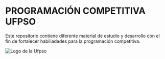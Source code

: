 # PROGRAMACIÓN COMPETITIVA UFPSO

Este repositorio contiene diferente material de estudio y desarrollo con el fin de fortalecer habiliadades para la programación competitiva.

<img src="https://divisis.ufpso.edu.co/images/baner/logo_vertical.png" alt="Logo de la Ufpso"></img>

